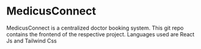 # MedicusConnect

MedicusConnect is a centralized doctor booking system. This git repo contains the frontend of the respective project. Languages used are React Js and Tailwind Css
